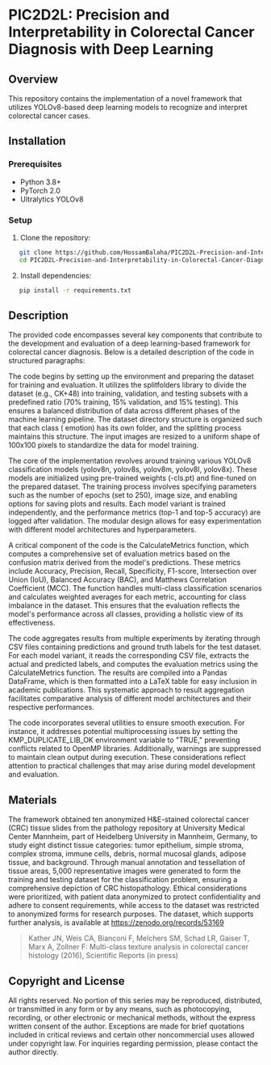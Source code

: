 # PIC2D2L: Precision and Interpretability in Colorectal Cancer Diagnosis with Deep Learning

## Overview

This repository contains the implementation of a novel framework that utilizes YOLOv8-based deep learning models to
recognize and interpret colorectal cancer cases.

## Installation

### Prerequisites

- Python 3.8+
- PyTorch 2.0
- Ultralytics YOLOv8

### Setup

1. Clone the repository:

```bash
   git clone https://github.com/HossamBalaha/PIC2D2L-Precision-and-Interpretability-in-Colorectal-Cancer-Diagnosis-with-Deep-Learning
   cd PIC2D2L-Precision-and-Interpretability-in-Colorectal-Cancer-Diagnosis-with-Deep-Learning
```

2. Install dependencies:

```bash
   pip install -r requirements.txt
```

## Description

The provided code encompasses several key components that contribute to the development and evaluation of a deep
learning-based framework for colorectal cancer diagnosis.
Below is a detailed description of the code in structured paragraphs:

The code begins by setting up the environment and preparing the dataset for training and evaluation. It utilizes the
splitfolders library to divide the dataset (e.g., CK+48) into training, validation, and testing subsets with a
predefined ratio (70% training, 15% validation, and 15% testing). This ensures a balanced distribution of data across
different phases of the machine learning pipeline. The dataset directory structure is organized such that each class (
emotion) has its own folder, and the splitting process maintains this structure. The input images are resized to a
uniform shape of 100x100 pixels to standardize the data for model training.

The core of the implementation revolves around training various YOLOv8 classification models (yolov8n, yolov8s, yolov8m,
yolov8l, yolov8x). These models are initialized using pre-trained weights (-cls.pt) and fine-tuned on the prepared
dataset. The training process involves specifying parameters such as the number of epochs (set to 250), image size, and
enabling options for saving plots and results. Each model variant is trained independently, and the performance
metrics (top-1 and top-5 accuracy) are logged after validation. The modular design allows for easy experimentation with
different model architectures and hyperparameters.

A critical component of the code is the CalculateMetrics function, which computes a comprehensive set of evaluation
metrics based on the confusion matrix derived from the model's predictions. These metrics include Accuracy, Precision,
Recall, Specificity, F1-score, Intersection over Union (IoU), Balanced Accuracy (BAC), and Matthews Correlation
Coefficient (MCC). The function handles multi-class classification scenarios and calculates weighted averages for each
metric, accounting for class imbalance in the dataset. This ensures that the evaluation reflects the model's performance
across all classes, providing a holistic view of its effectiveness.

The code aggregates results from multiple experiments by iterating through CSV files containing predictions and ground
truth labels for the test dataset. For each model variant, it reads the corresponding CSV file, extracts the actual and
predicted labels, and computes the evaluation metrics using the CalculateMetrics function. The results are compiled into
a Pandas DataFrame, which is then formatted into a LaTeX table for easy inclusion in academic publications. This
systematic approach to result aggregation facilitates comparative analysis of different model architectures and their
respective performances.

The code incorporates several utilities to ensure smooth execution. For instance, it addresses potential multiprocessing
issues by setting the KMP_DUPLICATE_LIB_OK environment variable to "TRUE," preventing conflicts related to OpenMP
libraries. Additionally, warnings are suppressed to maintain clean output during execution. These considerations reflect
attention to practical challenges that may arise during model development and evaluation.

## Materials

The framework obtained ten anonymized H&E-stained colorectal cancer (CRC) tissue slides from the pathology repository at
University Medical Center Mannheim, part of Heidelberg University in Mannheim, Germany, to study eight distinct tissue
categories: tumor epithelium, simple stroma, complex stroma, immune cells, debris, normal mucosal glands, adipose
tissue, and background. Through manual annotation and tessellation of tissue areas, 5,000 representative images were
generated to form the training and testing dataset for the classification problem, ensuring a comprehensive depiction of
CRC histopathology. Ethical considerations were prioritized, with patient data anonymized to protect confidentiality and
adhere to consent requirements, while access to the dataset was restricted to anonymized forms for research purposes.
The dataset, which supports further analysis, is available at https://zenodo.org/records/53169

> Kather JN, Weis CA, Bianconi F, Melchers SM, Schad LR, Gaiser T, Marx A, Zollner F: Multi-class texture analysis in
> colorectal cancer histology (2016), Scientific Reports (in press)

## Copyright and License

All rights reserved. No portion of this series may be reproduced, distributed, or transmitted in any form or by any
means, such as photocopying, recording, or other electronic or mechanical methods, without the express written consent
of the author. Exceptions are made for brief quotations included in critical reviews and certain other noncommercial
uses allowed under copyright law. For inquiries regarding permission, please contact the author directly. 
